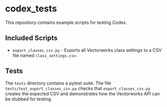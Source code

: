 # codex_tests

This repository contains example scripts for testing Codex.

## Included Scripts

- `export_classes_csv.py` - Exports all Vectorworks class settings to a CSV file named `class_settings.csv`.
## Tests

The `tests` directory contains a pytest suite. The file
`tests/test_export_classes_csv.py` checks that `export_classes_csv.py` creates the expected CSV and demonstrates how the Vectorworks API can be stubbed for testing.
